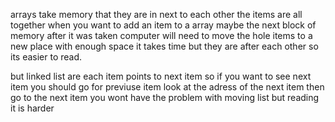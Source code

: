 arrays take memory that they are in next to each other the items are all together
when you want to add an item to a array maybe the next block of memory after it was taken
computer will need to move the hole items to a new place with enough space it takes time but they are after each other so its easier to read.

but linked list are each item points to next item so if you want to see next item you should go for previuse item look at the adress of the next item then go to the next item you wont have the problem with moving list but reading it is harder